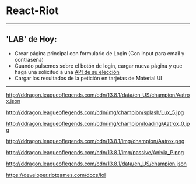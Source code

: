 # React-Riot

---

## 'LAB' de Hoy:

- Crear página principal con formulario de Login (Con input para email y contraseña)
- Cuando pulsemos sobre el botón de login, cargar nueva página y que haga una solicitud a una [API de su elección ](https://dev.to/biplov/15-fun-apis-for-your-next-project-5053)
- Cargar los resultados de la petición en tarjetas de Material UI

---

http://ddragon.leagueoflegends.com/cdn/13.8.1/data/en_US/champion/Aatrox.json

http://ddragon.leagueoflegends.com/cdn/img/champion/splash/Lux_5.jpg

http://ddragon.leagueoflegends.com/cdn/img/champion/loading/Aatrox_0.jpg

http://ddragon.leagueoflegends.com/cdn/13.8.1/img/champion/Aatrox.png

http://ddragon.leagueoflegends.com/cdn/13.8.1/img/passive/Anivia_P.png

http://ddragon.leagueoflegends.com/cdn/13.8.1/data/en_US/champion.json

https://developer.riotgames.com/docs/lol
